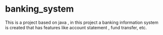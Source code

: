 # banking_system
This is a project based on java , in this project a banking information system is created that has features like account statement , fund transfer, etc.
